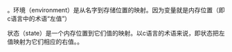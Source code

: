 。环境（environment）是从名字到存储位置的映射。因为变量就是内存位置（即c语言中的术语“左值”）

状态（state）是一个内存位置到它们值的映射。以c语言的术语来说，即状态把左值映射为它们相应的右值。。

